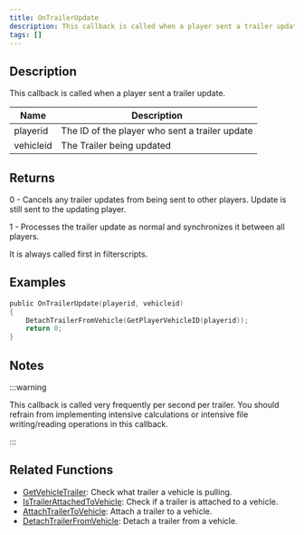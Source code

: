 ```yaml
---
title: OnTrailerUpdate
description: This callback is called when a player sent a trailer update.
tags: []
---
```


<VersionWarn name='callback' version='SA-MP 0.3z R4' />

## Description

This callback is called when a player sent a trailer update.

| Name      | Description                                    |
| --------- | ---------------------------------------------- |
| playerid  | The ID of the player who sent a trailer update |
| vehicleid | The Trailer being updated                      |

## Returns

0 - Cancels any trailer updates from being sent to other players. Update is still sent to the updating player.

1 - Processes the trailer update as normal and synchronizes it between all players.

It is always called first in filterscripts.

## Examples

```c
public OnTrailerUpdate(playerid, vehicleid)
{
    DetachTrailerFromVehicle(GetPlayerVehicleID(playerid));
    return 0;
}
```

## Notes

:::warning

This callback is called very frequently per second per trailer. You should refrain from implementing intensive calculations or intensive file writing/reading operations in this callback.

:::

## Related Functions

- [GetVehicleTrailer](../functions/GetVehicleTrailer.md): Check what trailer a vehicle is pulling.
- [IsTrailerAttachedToVehicle](../functions/IsTrailerAttachedToVehicle.md): Check if a trailer is attached to a vehicle.
- [AttachTrailerToVehicle](../functions/AttachTrailerToVehicle.md): Attach a trailer to a vehicle.
- [DetachTrailerFromVehicle](../functions/DetachTrailerFromVehicle.md): Detach a trailer from a vehicle.
